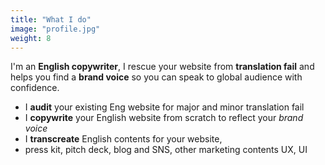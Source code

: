 ```yaml
---
title: "What I do"
image: "profile.jpg"
weight: 8
---
```


I'm an **English copywriter**, I rescue your website from **translation fail** and helps you find a **brand voice** so you can speak to global audience with confidence.


* I **audit** your existing Eng website for major and minor translation fail
* I **copywrite** your English website from scratch to reflect your *brand voice*
* I **transcreate** English contents for your website,
* press kit, pitch deck,
  blog and SNS, other marketing contents
  UX, UI
